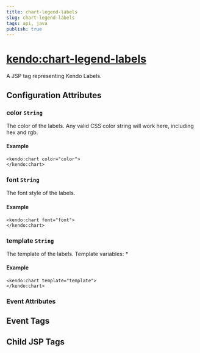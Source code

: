 ```yaml
---
title: chart-legend-labels
slug: chart-legend-labels
tags: api, java
publish: true
---
```


# <kendo:chart-legend-labels>
A JSP tag representing Kendo Labels.

## Configuration Attributes


### color `String`

The color of the labels.
Any valid CSS color string will work here, including hex and rgb.

#### Example
    <kendo:chart color="color">
    </kendo:chart>



### font `String`

The font style of the labels.

#### Example
    <kendo:chart font="font">
    </kendo:chart>



### template `String`

The template of the labels.
Template variables:
*

#### Example
    <kendo:chart template="template">
    </kendo:chart>



### Event Attributes

## Event Tags


## Child JSP Tags

